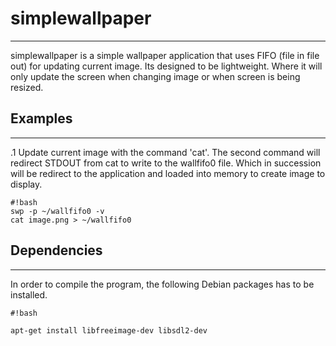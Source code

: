 # simplewallpaper #
---------------------------
simplewallpaper is a simple wallpaper application that uses FIFO (file in file out) for updating current image. Its designed to be lightweight. Where it will only update the screen when changing image or when screen is being resized.

## Examples ##
------------
.1 Update current image with the command 'cat'. The second command will redirect STDOUT from cat to write to the wallfifo0 file. Which in succession will be redirect to 
the application and loaded into memory to create image to display.
```
#!bash
swp -p ~/wallfifo0 -v
cat image.png > ~/wallfifo0 
```



## Dependencies ##
----------------
In order to compile the program, the following Debian packages has to be installed.
```
#!bash

apt-get install libfreeimage-dev libsdl2-dev
```